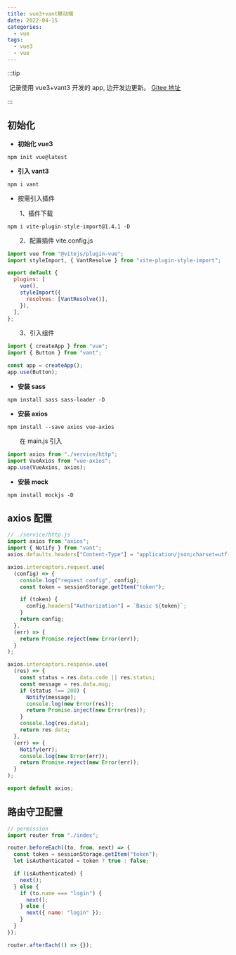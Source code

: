 ```yaml
---
title: vue3+vant移动端
date: 2022-04-15
categories:
  - vue
tags:
  - vue3
  - vue
---
```


:::tip

​ 记录使用 vue3+vant3 开发的 app, 边开发边更新。 [Gitee 地址](https://gitee.com/jin_juntong/vant3_app.git)

:::

## 初始化

- **初始化 vue3**

```
npm init vue@latest
```

- **引入 vant3**

```
npm i vant
```

- 按需引入插件

&emsp;&emsp;1、插件下载

```
npm i vite-plugin-style-import@1.4.1 -D
```

&emsp;&emsp;2、配置插件 vite.config.js

```js
import vue from "@vitejs/plugin-vue";
import styleImport, { VantResolve } from "vite-plugin-style-import";

export default {
  plugins: [
    vue(),
    styleImport({
      resolves: [VantResolve()],
    }),
  ],
};
```

&emsp;&emsp;3、引入组件

```js
import { createApp } from "vue";
import { Button } from "vant";

const app = createApp();
app.use(Button);
```

- **安装 sass**

```
npm install sass sass-loader -D
```

- **安装 axios**

```
npm install --save axios vue-axios
```

&emsp;&emsp;在 main.js 引入

```js
import axios from "./service/http";
import VueAxios from "vue-axios";
app.use(VueAxios, axios);
```

- **安装 mock**

```
npm install mockjs -D
```

## axios 配置

```js
// ./service/http.js
import axios from "axios";
import { Notify } from "vant";
axios.defaults.headers["Content-Type"] = "application/json;charset=utf-8";

axios.interceptors.request.use(
  (config) => {
    console.log("request config", config);
    const token = sessionStorage.getItem("token");

    if (token) {
      config.headers["Authorization"] = `Basic ${token}`;
    }
    return config;
  },
  (err) => {
    return Promise.reject(new Error(err));
  }
);

axios.interceptors.response.use(
  (res) => {
    const status = res.data.code || res.status;
    const message = res.data.msg;
    if (status !== 200) {
      Notify(message);
      console.log(new Error(res));
      return Promise.inject(new Error(res));
    }
    console.log(res.data);
    return res.data;
  },
  (err) => {
    Notify(err);
    console.log(new Error(err));
    return Promise.reject(new Error(err));
  }
);

export default axios;
```

## 路由守卫配置

```js
// permission
import router from "./index";

router.beforeEach((to, from, next) => {
  const token = sessionStorage.getItem("token");
  let isAuthenticated = token ? true : false;

  if (isAuthenticated) {
    next();
  } else {
    if (to.name === "login") {
      next();
    } else {
      next({ name: "login" });
    }
  }
});

router.afterEach(() => {});
```
